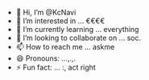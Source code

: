 - 👋 Hi, I’m @KcNavi
- 👀 I’m interested in ... €$€$€$€$
- 🌱 I’m currently learning ... everything 
- 💞️ I’m looking to collaborate on ... soc.
- 📫 How to reach me ... askme
- 😄 Pronouns: ...,.,.
- ⚡ Fun fact: ... :,   act right 

<!---
KcNavi/KcNavi is a ✨ special ✨ repository because its `README.md` (this file) appears on your GitHub profile.
You can click the Preview link to take a look at your changes.
--->
